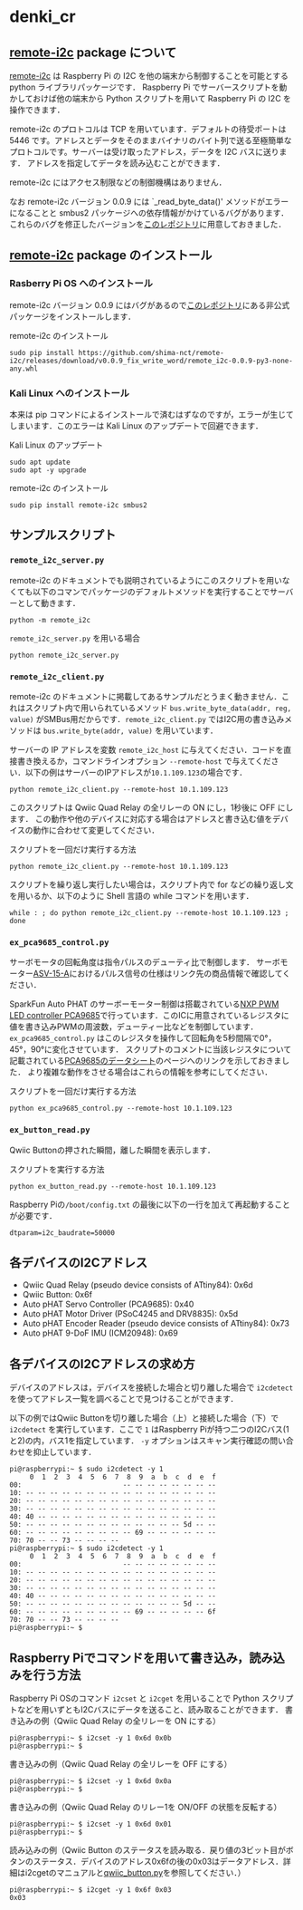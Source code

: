 # denki_cr

## [remote-i2c] package について
[remote-i2c] は Raspberry Pi の I2C を他の端末から制御することを可能とする python ライブラリパッケージです．
Raspberry Pi でサーバースクリプトを動かしておけば他の端末から Python スクリプトを用いて Raspberry Pi の I2C を操作できます．

remote-i2c のプロトコルは TCP を用いています．デフォルトの待受ポートは 5446 です。アドレスとデータをそのままバイナリのバイト列で送る至極簡単なプロトコルです。サーバーは受け取ったアドレス，データを I2C バスに送ります．
アドレスを指定してデータを読み込むことができます．

remote-i2c にはアクセス制限などの制御機構はありません．

なお remote-i2c バージョン 0.0.9 には `_read_byte_data()' メソッドがエラーになることと smbus2 パッケージへの依存情報がかけているバグがあります．これらのバグを修正したバージョンを[このレポジトリ](https://github.com/shima-nct/remote-i2c/tree/fix_lack_of_smbus2_dependency_and_write_word)に用意しておきました．

[remote-i2c]: https://pypi.org/project/remote-i2c/

## [remote-i2c] package のインストール
### Rasberry Pi OS へのインストール

remote-i2c バージョン 0.0.9 にはバグがあるので[このレポジトリ](https://github.com/shima-nct/remote-i2c/tree/fix_lack_of_smbus2_dependency_and_write_word)にある非公式パッケージをインストールします．

remote-i2c のインストール
```
sudo pip install https://github.com/shima-nct/remote-i2c/releases/download/v0.0.9_fix_write_word/remote_i2c-0.0.9-py3-none-any.whl
```

### Kali Linux へのインストール
本来は pip コマンドによるインストールで済むはずなのですが，エラーが生じてしまいます．このエラーは Kali Linux のアップデートで回避できます．

Kali Linux のアップデート
 ```
 sudo apt update
 sudo apt -y upgrade
 ```
remote-i2c のインストール
```
sudo pip install remote-i2c smbus2
```

## サンプルスクリプト

### `remote_i2c_server.py`
remote-i2c のドキュメントでも説明されているようにこのスクリプトを用いなくても以下のコマンでパッケージのデフォルトメソッドを実行することでサーバーとして動きます．
```
python -m remote_i2c
```

`remote_i2c_server.py` を用いる場合
```
python remote_i2c_server.py
```

### `remote_i2c_client.py`
remote-i2c のドキュメントに掲載してあるサンプルだとうまく動きません．これはスクリプト内で用いられているメソッド `bus.write_byte_data(addr, reg, value)` がSMBus用だからです．`remote_i2c_client.py` ではI2C用の書き込みメソッドは `bus.write_byte(addr, value)` を用いています．

サーバーの IP アドレスを変数 `remote_i2c_host` に与えてください．コードを直接書き換えるか，コマンドラインオプション `--remote-host` で与えてください．以下の例はサーバーのIPアドレスが`10.1.109.123`の場合です．

```
python remote_i2c_client.py --remote-host 10.1.109.123
```

このスクリプトは Qwiic Quad Relay の全リレーの ON にし，1秒後に OFF にします．
この動作や他のデバイスに対応する場合はアドレスと書き込む値をデバイスの動作に合わせて変更してください．

スクリプトを一回だけ実行する方法
```
python remote_i2c_client.py --remote-host 10.1.109.123
```

スクリプトを繰り返し実行したい場合は，スクリプト内で for などの繰り返し文を用いるか、以下のように Shell 言語の while コマンドを用います．
```
while : ; do python remote_i2c_client.py --remote-host 10.1.109.123 ; done
```

### `ex_pca9685_control.py`
サーボモータの回転角度は指令パルスのデューティ比で制御します．
サーボモーター[ASV-15-A]におけるパルス信号の仕様はリンク先の商品情報で確認してください．

SparkFun Auto PHAT のサーボーモーター制御は搭載されている[NXP PWM LED controller PCA9685]で行っています．このICに用意されているレジスタに値を書き込みPWMの周波数，デューティー比などを制御しています．
 `ex_pca9685_control.py` はこのレジスタを操作して回転角を5秒間隔で0°，45°，90°に変化させています．
 スクリプトのコメントに当該レジスタについて記載されている[PCA9685のデータシート]のページへのリンクを示しておきました．
 より複雑な動作をさせる場合はこれらの情報を参考にしてください．


スクリプトを一回だけ実行する方法
```
python ex_pca9685_control.py --remote-host 10.1.109.123
```

[NXP PWM LED controller PCA9685]: https://www.nxp.com/products/power-management/lighting-driver-and-controller-ics/ic-led-controllers/16-channel-12-bit-pwm-fm-plus-ic-bus-led-controller:PCA9685
[PCA9685のデータシート]: https://www.nxp.com/docs/en/data-sheet/PCA9685.pdf
[ASV-15-A]: http://www.robotsfx.com/robot/ASV-15.html

### `ex_button_read.py`
Qwiic Buttonの押された瞬間，離した瞬間を表示します．

スクリプトを実行する方法
```
python ex_button_read.py --remote-host 10.1.109.123
```

Raspberry Piの`/boot/config.txt`  の最後に以下の一行を加えて再起動することが必要です．
```
dtparam=i2c_baudrate=50000
```

## 各デバイスのI2Cアドレス

* Qwiic Quad Relay (pseudo device consists of ATtiny84): 0x6d
* Qwiic Button: 0x6f
* Auto pHAT Servo Controller (PCA9685): 0x40
* Auto pHAT Motor Driver (PSoC4245 and DRV8835): 0x5d
* Auto pHAT Encoder Reader (pseudo device consists of ATtiny84): 0x73
* Auto pHAT 9-DoF IMU (ICM20948): 0x69

## 各デバイスのI2Cアドレスの求め方
デバイスのアドレスは，デバイスを接続した場合と切り離した場合で `i2cdetect` を使ってアドレス一覧を調べることで見つけることができます．

以下の例ではQwiic Buttonを切り離した場合（上）と接続した場合（下）で `i2cdetect` を実行しています．ここで `1` はRaspberry Piが持つ二つのI2Cバス(1と2)の内，バス1を指定しています． `-y` オプションはスキャン実行確認の問い合わせを抑止しています．
```
pi@raspberrypi:~ $ sudo i2cdetect -y 1
     0  1  2  3  4  5  6  7  8  9  a  b  c  d  e  f
00:                         -- -- -- -- -- -- -- --
10: -- -- -- -- -- -- -- -- -- -- -- -- -- -- -- --
20: -- -- -- -- -- -- -- -- -- -- -- -- -- -- -- --
30: -- -- -- -- -- -- -- -- -- -- -- -- -- -- -- --
40: 40 -- -- -- -- -- -- -- -- -- -- -- -- -- -- --
50: -- -- -- -- -- -- -- -- -- -- -- -- -- 5d -- --
60: -- -- -- -- -- -- -- -- -- 69 -- -- -- -- -- --
70: 70 -- -- 73 -- -- -- --
pi@raspberrypi:~ $ sudo i2cdetect -y 1
     0  1  2  3  4  5  6  7  8  9  a  b  c  d  e  f
00:                         -- -- -- -- -- -- -- --
10: -- -- -- -- -- -- -- -- -- -- -- -- -- -- -- --
20: -- -- -- -- -- -- -- -- -- -- -- -- -- -- -- --
30: -- -- -- -- -- -- -- -- -- -- -- -- -- -- -- --
40: 40 -- -- -- -- -- -- -- -- -- -- -- -- -- -- --
50: -- -- -- -- -- -- -- -- -- -- -- -- -- 5d -- --
60: -- -- -- -- -- -- -- -- -- 69 -- -- -- -- -- 6f
70: 70 -- -- 73 -- -- -- --
pi@raspberrypi:~ $
```

## Raspberry Piでコマンドを用いて書き込み，読み込みを行う方法
Raspberry Pi OSのコマンド `i2cset` と `i2cget` を用いることで Python スクリプトなどを用いずともI2Cバスにデータを送ること、読み取ることができます．
書き込みの例（Qwiic Quad Relay の全リレーを ON にする）
```
pi@raspberrypi:~ $ i2cset -y 1 0x6d 0x0b
pi@raspberrypi:~ $
```
書き込みの例（Qwiic Quad Relay の全リレーを OFF にする）
```
pi@raspberrypi:~ $ i2cset -y 1 0x6d 0x0a
pi@raspberrypi:~ $
```
書き込みの例（Qwiic Quad Relay のリレー1を ON/OFF の状態を反転する）
```
pi@raspberrypi:~ $ i2cset -y 1 0x6d 0x01
pi@raspberrypi:~ $
```
読み込みの例（Qwiic Button のステータスを読み取る．戻り値の3ビット目がボタンのステータス．デバイスのアドレス0x6fの後の0x03はデータアドレス．詳細はi2cgetのマニュアルと[qwiic_button.py](https://github.com/sparkfun/Qwiic_Button_Py/blob/main/qwiic_button.py#:~:text=self.is_pressed%20%3D%20int(button_status)%20%26%20~(0xFB))を参照してください．）
```
pi@raspberrypi:~ $ i2cget -y 1 0x6f 0x03
0x03
```
